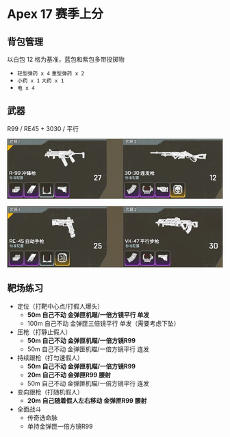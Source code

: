 # Apex 17 赛季上分

## 背包管理

以白包 12 格为基准，蓝包和紫包多带投掷物

- `轻型弹药 x 4` `重型弹药 x 2`
- `小药 x 1` `大药 x 1`
- `电 x 4`

## 武器

R99 / RE45 + 3030 / 平行

![](images-17/1.jpeg)

![](images-17/2.jpeg)

## 靶场练习

- 定位（打靶中心点/打假人爆头）
    - **50m 自己不动 金弹匣机瞄/一倍方镜平行 单发**
    - 100m 自己不动 金弹匣三倍镜平行 单发（需要考虑下坠）
- 压枪（打静止假人）
    - **50m 自己不动 金弹匣机瞄/一倍方镜R99**
    - 50m 自己不动 金弹匣机瞄/一倍方镜平行 连发
- 持续跟枪（打匀速假人）
    - **50m 自己不动 金弹匣机瞄/一倍方镜R99**
    - **20m 自己不动 金弹匣R99 腰射**
    - 50m 自己不动 金弹匣机瞄/一倍方镜平行 连发
- 变向跟枪（打随机假人）
    - **20m 自己随着假人左右移动 金弹匣R99 腰射**
- 全面战斗
    - 传奇选命脉
    - 单持金弹匣一倍方镜R99
